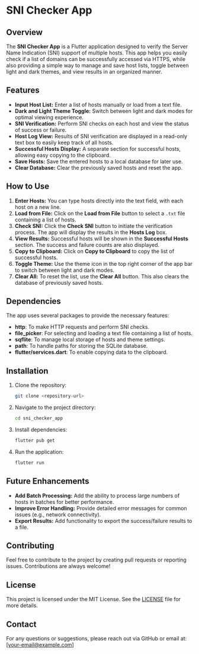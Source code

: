 # SNI Checker App

## Overview
The **SNI Checker App** is a Flutter application designed to verify the Server Name Indication (SNI) support of multiple hosts. This app helps you easily check if a list of domains can be successfully accessed via HTTPS, while also providing a simple way to manage and save host lists, toggle between light and dark themes, and view results in an organized manner.

## Features
- **Input Host List:** Enter a list of hosts manually or load from a text file.
- **Dark and Light Theme Toggle:** Switch between light and dark modes for optimal viewing experience.
- **SNI Verification:** Perform SNI checks on each host and view the status of success or failure.
- **Host Log View:** Results of SNI verification are displayed in a read-only text box to easily keep track of all hosts.
- **Successful Hosts Display:** A separate section for successful hosts, allowing easy copying to the clipboard.
- **Save Hosts:** Save the entered hosts to a local database for later use.
- **Clear Database:** Clear the previously saved hosts and reset the app.

## How to Use
1. **Enter Hosts:** You can type hosts directly into the text field, with each host on a new line.
2. **Load from File:** Click on the **Load from File** button to select a `.txt` file containing a list of hosts.
3. **Check SNI:** Click the **Check SNI** button to initiate the verification process. The app will display the results in the **Hosts Log** box.
4. **View Results:** Successful hosts will be shown in the **Successful Hosts** section. The success and failure counts are also displayed.
5. **Copy to Clipboard:** Click on **Copy to Clipboard** to copy the list of successful hosts.
6. **Toggle Theme:** Use the theme icon in the top right corner of the app bar to switch between light and dark modes.
7. **Clear All:** To reset the list, use the **Clear All** button. This also clears the database of previously saved hosts.

## Dependencies
The app uses several packages to provide the necessary features:
- **http**: To make HTTP requests and perform SNI checks.
- **file_picker**: For selecting and loading a text file containing a list of hosts.
- **sqflite**: To manage local storage of hosts and theme settings.
- **path**: To handle paths for storing the SQLite database.
- **flutter/services.dart**: To enable copying data to the clipboard.

## Installation
1. Clone the repository:
   ```sh
   git clone <repository-url>
   ```
2. Navigate to the project directory:
   ```sh
   cd sni_checker_app
   ```
3. Install dependencies:
   ```sh
   flutter pub get
   ```
4. Run the application:
   ```sh
   flutter run
   ```

## Future Enhancements
- **Add Batch Processing:** Add the ability to process large numbers of hosts in batches for better performance.
- **Improve Error Handling:** Provide detailed error messages for common issues (e.g., network connectivity).
- **Export Results:** Add functionality to export the success/failure results to a file.

## Contributing
Feel free to contribute to the project by creating pull requests or reporting issues. Contributions are always welcome!

## License
This project is licensed under the MIT License. See the [LICENSE](LICENSE) file for more details.

## Contact
For any questions or suggestions, please reach out via GitHub or email at: [your-email@example.com]

